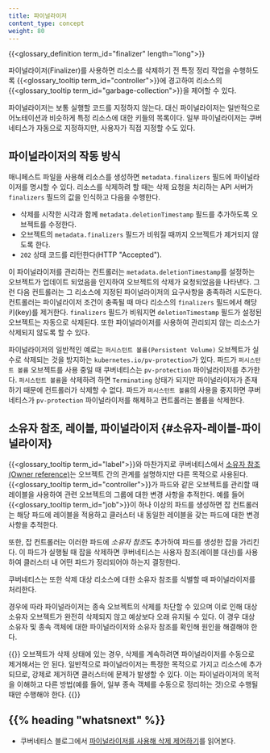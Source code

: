 ```yaml
---
title: 파이널라이저
content_type: concept
weight: 80
---
```


<!-- overview -->

{{<glossary_definition term_id="finalizer" length="long">}}

파이널라이저(Finalizer)를 사용하면 리소스를 삭제하기 전 특정 정리 작업을 수행하도록
{{<glossary_tooltip term_id="controller">}}에 경고하여
리소스의 {{<glossary_tooltip term_id="garbage-collection">}}을 제어할 수 있다.

파이널라이저는 보통 실행할 코드를 지정하지 않는다.
대신 파이널라이저는 일반적으로 어노테이션과 비슷하게 특정 리소스에 대한 키들의 목록이다.
일부 파이널라이저는 쿠버네티스가 자동으로 지정하지만,
사용자가 직접 지정할 수도 있다.

## 파이널라이저의 작동 방식

매니페스트 파일을 사용해 리소스를 생성하면
`metadata.finalizers` 필드에 파이널라이저를 명시할 수 있다.
리소스를 삭제하려 할 때는
삭제 요청을 처리하는 API 서버가 `finalizers` 필드의 값을 인식하고 다음을 수행한다.

  * 삭제를 시작한 시각과 함께 `metadata.deletionTimestamp` 필드를 추가하도록
  오브젝트를 수정한다.
  * 오브젝트의 `metadata.finalizers` 필드가 비워질 때까지 오브젝트가 제거되지 않도록 한다.
  * `202` 상태 코드를 리턴한다(HTTP "Accepted").

이 파이널라이저를 관리하는 컨트롤러는 `metadata.deletionTimestamp`를 설정하는 오브젝트가 업데이트 되었음을 인지하여
오브젝트의 삭제가 요청되었음을 나타낸다.
그런 다음 컨트롤러는 그 리소스에 지정된 파이널라이저의 요구사항을 충족하려 시도한다.
컨트롤러는 파이널라이저 조건이 충족될 때 마다
리소스의 `finalizers` 필드에서 해당 키(key)를 제거한다.
`finalizers` 필드가 비워지면 `deletionTimestamp` 필드가 설정된 오브젝트는 자동으로 삭제된다.
또한 파이널라이저를 사용하여 관리되지 않는 리소스가 삭제되지 않도록 할 수 있다.

파이널라이저의 일반적인 예로는 `퍼시스턴트 볼륨(Persistent Volume)` 오브젝트가 실수로 삭제되는 것을 방지하는 `kubernetes.io/pv-protection`가 있다.
파드가 `퍼시스턴트 볼륨` 오브젝트를 사용 중일 때
쿠버네티스는 `pv-protection` 파이널라이저를 추가한다.
`퍼시스턴트 볼륨`을 삭제하려 하면 `Terminating` 상태가 되지만
파이널라이저가 존재하기 때문에 컨트롤러가 삭제할 수 없다.
파드가 `퍼시스턴트 볼륨`의 사용을 중지하면
쿠버네티스가 `pv-protection` 파이널라이저를 해제하고 컨트롤러는 볼륨을 삭제한다.

## 소유자 참조, 레이블, 파이널라이저 {#소유자-레이블-파이널라이저}

{{<glossary_tooltip term_id="label">}}와 마찬가지로
쿠버네티스에서 
[소유자 참조(Owner reference)](/docs/concepts/overview/working-with-objects/owners-dependents/)는
오브젝트 간의 관계를 설명하지만 다른 목적으로 사용된다.
{{<glossary_tooltip term_id="controller">}}가 파드와 같은 오브젝트를 관리할 때
레이블을 사용하여 관련 오브젝트의 그룹에 대한 변경 사항을 추적한다.
예를 들어 {{<glossary_tooltip term_id="job">}}이 하나 이상의 파드를 생성하면
잡 컨트롤러는 해당 파드에 레이블을 적용하고
클러스터 내 동일한 레이블을 갖는 파드에 대한 변경 사항을 추적한다.

또한, 잡 컨트롤러는 이러한 파드에 *소유자 참조*도 추가하여 파드를 생성한 잡을 가리킨다.
이 파드가 실행될 때 잡을 삭제하면
쿠버네티스는 사용자 참조(레이블 대신)를 사용하여
클러스터 내 어떤 파드가 정리되어야 하는지 결정한다.

쿠버네티스는 또한 삭제 대상 리소스에 대한 소유자 참조를 식별할 때 
파이널라이저를 처리한다.

경우에 따라 파이널라이저는 종속 오브젝트의 삭제를 차단할 수 있으며
이로 인해 대상 소유자 오브젝트가 
완전히 삭제되지 않고 예상보다 오래 유지될 수 있다.
이 경우 대상 소유자 및 종속 객체에 대한 
파이널라이저와 소유자 참조를 확인해 원인을 해결해야 한다.

{{<note>}}
오브젝트가 삭제 상태에 있는 경우, 삭제를 계속하려면 파이널라이저를 수동으로 제거해서는 안 된다.
일반적으로 파이널라이저는 특정한 목적으로 가지고 리소스에 추가되므로,
강제로 제거하면 클러스터에 문제가 발생할 수 있다.
이는 파이널라이저의 목적을 이해하고
다른 방법(예를 들어, 일부 종속 객체를 수동으로 정리하는 것)으로
수행될 때만 수행해야 한다.
{{</note>}}

## {{% heading "whatsnext" %}}

* 쿠버네티스 블로그에서 
[파이널라이저를 사용해 삭제 제어하기](/blog/2021/05/14/using-finalizers-to-control-deletion/)를 읽어본다.
